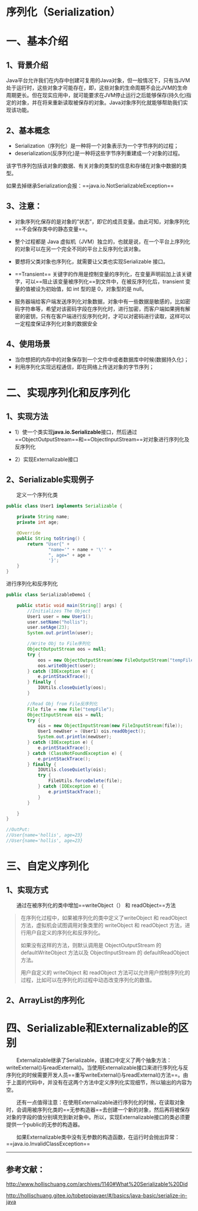 # 序列化（Serialization）

# 一、基本介绍
## 1、背景介绍
Java平台允许我们在内存中创建可复用的Java对象，但一般情况下，只有当JVM处于运行时，这些对象才可能存在，即，这些对象的生命周期不会比JVM的生命周期更长。但在现实应用中，就可能要求在JVM停止运行之后能够保存(持久化)指定的对象，并在将来重新读取被保存的对象。Java对象序列化就能够帮助我们实现该功能。



## 2、基本概念
- Serialization（序列化）是一种将一个对象表示为一个字节序列的过程；
- deserialization(反序列化)是一种将这些字节序列重建成一个对象的过程。

该字节序列包括该对象的数据、有关对象的类型的信息和存储在对象中数据的类型。<br>

如果去掉继承Serialization会报：==java.io.NotSerializableException==



## 3、注意：

- 对象序列化保存的是对象的”状态”，即它的成员变量。由此可知，对象序列化==不会保存类中的静态变量==。

- 整个过程都是 Java 虚拟机（JVM）独立的，也就是说，在一个平台上序列化的对象可以在另一个完全不同的平台上反序列化该对象。

- 要想将父类对象也序列化，就需要让父类也实现Serializable 接口。

- ==Transient== 关键字的作用是控制变量的序列化，在变量声明前加上该关键字，可以==阻止该变量被序列化==到文件中，在被反序列化后，transient 变量的值被设为初始值，如 int 型的是 0，对象型的是 null。

- 服务器端给客户端发送序列化对象数据，对象中有一些数据是敏感的，比如密码字符串等，希望对该密码字段在序列化时，进行加密，而客户端如果拥有解密的密钥，只有在客户端进行反序列化时，才可以对密码进行读取，这样可以一定程度保证序列化对象的数据安全

  

## 4、使用场景
- 当你想把的内存中的对象保存到一个文件中或者数据库中时候(数据持久化)；
- 利用序列化实现远程通信，即在网络上传送对象的字节序列；




# 二、实现序列化和反序列化
##   1、实现方法
- 1）使一个类实现**java.io.Serializable**接口，然后通过==ObjectOutputStream==和==ObjectInputStream==对对象进行序列化及反序列化<br>

- 2）实现Externalizable接口


## 2、Serializable实现例子
&emsp;&emsp;定义一个序列化类
```java
public class User1 implements Serializable {

    private String name;
    private int age;

    @Override
    public String toString() {
        return "User{" +
                "name='" + name + '\'' +
                ", age=" + age +
                '}';
    }
}

```
进行序列化和反序列化

```java
public class SerializableDemo1 {

    public static void main(String[] args) {
        //Initializes The Object
        User1 user = new User1();
        user.setName("hollis");
        user.setAge(23);
        System.out.println(user);

        //Write Obj to File序列化
        ObjectOutputStream oos = null;
        try {
            oos = new ObjectOutputStream(new FileOutputStream("tempFile"));
            oos.writeObject(user);
        } catch (IOException e) {
            e.printStackTrace();
        } finally {
            IOUtils.closeQuietly(oos);
        }

        //Read Obj from File反序列化
        File file = new File("tempFile");
        ObjectInputStream ois = null;
        try {
            ois = new ObjectInputStream(new FileInputStream(file));
            User1 newUser = (User1) ois.readObject();
            System.out.println(newUser);
        } catch (IOException e) {
            e.printStackTrace();
        } catch (ClassNotFoundException e) {
            e.printStackTrace();
        } finally {
            IOUtils.closeQuietly(ois);
            try {
                FileUtils.forceDelete(file);
            } catch (IOException e) {
                e.printStackTrace();
            }
        }

    }
}

//OutPut:
//User{name='hollis', age=23}
//User{name='hollis', age=23}

```



# 三、自定义序列化

## 1、实现方式
&emsp;&emsp;通过在被序列化的类中增加==writeObject（） 和 readObject==方法

> 在序列化过程中，如果被序列化的类中定义了writeObject 和 readObject 方法，虚拟机会试图调用对象类里的 writeObject 和 readObject 方法，进行用户自定义的序列化和反序列化。
>
> 如果没有这样的方法，则默认调用是 ObjectOutputStream 的 defaultWriteObject 方法以及 ObjectInputStream 的 defaultReadObject 方法。
> 
> 用户自定义的 writeObject 和 readObject 方法可以允许用户控制序列化的过程，比如可以在序列化的过程中动态改变序列化的数值。
## 2、ArrayList的序列化



# 四、Serializable和Externalizable的区别
&emsp;&emsp;Externalizable继承了Serializable，该接口中定义了两个抽象方法：writeExternal()与readExternal()。当使用Externalizable接口来进行序列化与反序列化的时候需要开发人员==重写writeExternal()与readExternal()方法==。由于上面的代码中，并没有在这两个方法中定义序列化实现细节，所以输出的内容为空。

&emsp;&emsp;还有一点值得注意：在使用Externalizable进行序列化的时候，在读取对象时，会调用被序列化类的==无参构造器==去创建一个新的对象，然后再将被保存对象的字段的值分别填充到新对象中。所以，实现Externalizable接口的类必须要提供一个public的无参的构造器。

&emsp;&emsp;如果Externalizable类中没有无参数的构造函数，在运行时会抛出异常：==java.io.InvalidClassException==

---



## 参考文献：

http://www.hollischuang.com/archives/1140#What%20Serializable%20Did<br>

http://hollischuang.gitee.io/tobetopjavaer/#/basics/java-basic/serialize-in-java